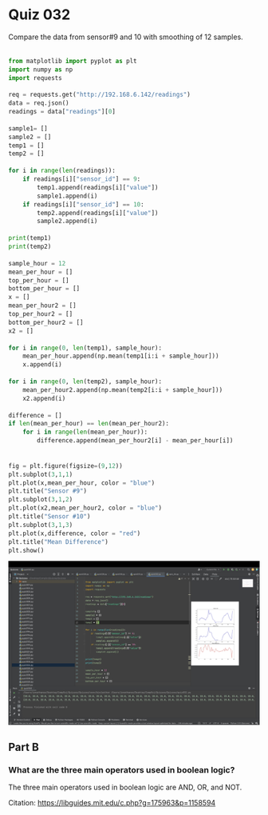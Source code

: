# Quiz 032
Compare the data from sensor#9 and 10 with smoothing of 12 samples.


```.py

from matplotlib import pyplot as plt
import numpy as np
import requests

req = requests.get("http://192.168.6.142/readings")
data = req.json()
readings = data["readings"][0]

sample1= []
sample2 = []
temp1 = []
temp2 = []

for i in range(len(readings)):
    if readings[i]["sensor_id"] == 9:
        temp1.append(readings[i]["value"])
        sample1.append(i)
    if readings[i]["sensor_id"] == 10:
        temp2.append(readings[i]["value"])
        sample2.append(i)

print(temp1)
print(temp2)

sample_hour = 12
mean_per_hour = []
top_per_hour = []
bottom_per_hour = []
x = []
mean_per_hour2 = []
top_per_hour2 = []
bottom_per_hour2 = []
x2 = []

for i in range(0, len(temp1), sample_hour):
    mean_per_hour.append(np.mean(temp1[i:i + sample_hour]))
    x.append(i)

for i in range(0, len(temp2), sample_hour):
    mean_per_hour2.append(np.mean(temp2[i:i + sample_hour]))
    x2.append(i)

difference = []
if len(mean_per_hour) == len(mean_per_hour2):
    for i in range(len(mean_per_hour)):
        difference.append(mean_per_hour2[i] - mean_per_hour[i])


fig = plt.figure(figsize=(9,12))
plt.subplot(3,1,1)
plt.plot(x,mean_per_hour, color = "blue")
plt.title("Sensor #9")
plt.subplot(3,1,2)
plt.plot(x2,mean_per_hour2, color = "blue")
plt.title("Sensor #10")
plt.subplot(3,1,3)
plt.plot(x,difference, color = "red")
plt.title("Mean Difference")
plt.show()
```

![](quiz032.jpg)


## Part B
### What are the three main operators used in boolean logic?

The three main operators used in boolean logic are AND, OR, and NOT.

Citation: https://libguides.mit.edu/c.php?g=175963&p=1158594
